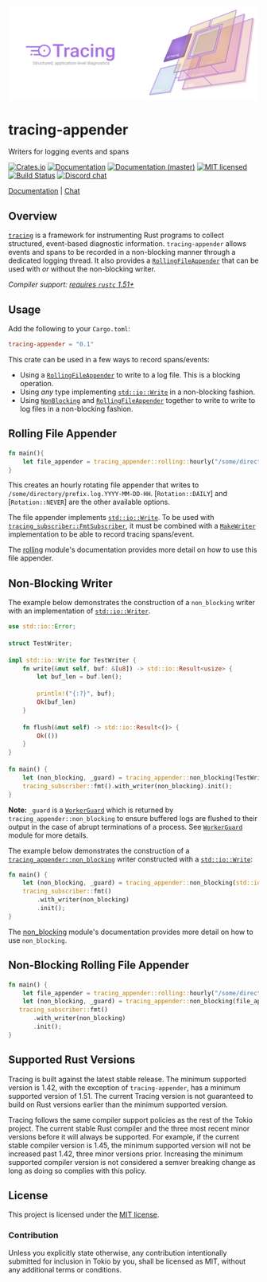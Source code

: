 ![Tracing — Structured, application-level diagnostics][splash]

[splash]: https://raw.githubusercontent.com/tokio-rs/tracing/master/assets/splash.svg

# tracing-appender

Writers for logging events and spans

[![Crates.io][crates-badge]][crates-url]
[![Documentation][docs-badge]][docs-url]
[![Documentation (master)][docs-master-badge]][docs-master-url]
[![MIT licensed][mit-badge]][mit-url]
[![Build Status][actions-badge]][actions-url]
[![Discord chat][discord-badge]][discord-url]

[Documentation][docs-url] | [Chat][discord-url]

[crates-badge]: https://img.shields.io/crates/v/tracing-appender.svg
[crates-url]: https://crates.io/crates/tracing-appender/0.1.1
[docs-badge]: https://docs.rs/tracing-appender/badge.svg
[docs-url]: https://docs.rs/tracing-appender/0.1.1
[docs-master-badge]: https://img.shields.io/badge/docs-master-blue
[docs-master-url]: https://tracing.rs/tracing-appender
[mit-badge]: https://img.shields.io/badge/license-MIT-blue.svg
[mit-url]: ../LICENSE
[actions-badge]: https://github.com/tokio-rs/tracing/workflows/CI/badge.svg
[actions-url]:https://github.com/tokio-rs/tracing/actions?query=workflow%3ACI
[discord-badge]: https://img.shields.io/discord/500028886025895936?logo=discord&label=discord&logoColor=white
[discord-url]: https://discord.gg/EeF3cQw

## Overview

[`tracing`][tracing] is a framework for instrumenting Rust programs to 
collect structured, event-based diagnostic information. `tracing-appender` 
allows events and spans to be recorded in a non-blocking manner through a 
dedicated logging thread. It also provides a [`RollingFileAppender`][file_appender] 
that can be used with _or_ without the non-blocking writer.

*Compiler support: [requires `rustc` 1.51+][msrv]*

[msrv]: #supported-rust-versions

## Usage

Add the following to your `Cargo.toml`:
```toml
tracing-appender = "0.1"
```

This crate can be used in a few ways to record spans/events:
 - Using a [`RollingFileAppender`][file_appender] to write to a log file. 
 This is a blocking operation.
 - Using *any* type implementing [`std::io::Write`][write] in a 
 non-blocking fashion.
 - Using [`NonBlocking`][non_blocking] and [`RollingFileAppender`][file_appender] 
 together to write to write to log files in a non-blocking fashion.

## Rolling File Appender

```rust
fn main(){
    let file_appender = tracing_appender::rolling::hourly("/some/directory", "prefix.log");
}
```
This creates an hourly rotating file appender that writes to 
`/some/directory/prefix.log.YYYY-MM-DD-HH`. [`Rotation::DAILY`] and 
[`Rotation::NEVER`] are the other available options.

The file appender implements [`std::io::Write`][write]. To be used with 
[`tracing_subscriber::FmtSubscriber`][fmt_subscriber], it must be combined 
with a [`MakeWriter`][make_writer] implementation to be able to record 
tracing spans/event.

The [rolling] module's documentation provides more detail on how to use 
this file appender.

## Non-Blocking Writer
The example below demonstrates the construction of a `non_blocking` writer 
with an implementation of [`std::io::Writer`][write].

```rust
use std::io::Error;

struct TestWriter;

impl std::io::Write for TestWriter {
    fn write(&mut self, buf: &[u8]) -> std::io::Result<usize> {
        let buf_len = buf.len();
    
        println!("{:?}", buf);
        Ok(buf_len)
    }

    fn flush(&mut self) -> std::io::Result<()> {
        Ok(())
    }
}

fn main() {
    let (non_blocking, _guard) = tracing_appender::non_blocking(TestWriter);
    tracing_subscriber::fmt().with_writer(non_blocking).init();
}
```
**Note:** `_guard` is a [`WorkerGuard`][guard] which is returned by 
`tracing_appender::non_blocking` to ensure buffered logs are flushed to 
their output in the case of abrupt terminations of a process. See 
[`WorkerGuard`][guard] module for more details.

The example below demonstrates the construction of a 
[`tracing_appender::non_blocking`][non_blocking] writer constructed with 
a [`std::io::Write`][write]:

```rust
fn main() {
    let (non_blocking, _guard) = tracing_appender::non_blocking(std::io::Stdout);
    tracing_subscriber::fmt()
        .with_writer(non_blocking)
        .init();
}
```

The [non_blocking] module's documentation provides more detail on how to 
use `non_blocking`.

## Non-Blocking Rolling File Appender

```rust
fn main() {
    let file_appender = tracing_appender::rolling::hourly("/some/directory", "prefix.log");
    let (non_blocking, _guard) = tracing_appender::non_blocking(file_appender);
   tracing_subscriber::fmt()
       .with_writer(non_blocking)
       .init();
}
```

[tracing]: https://docs.rs/tracing/latest/tracing/
[make_writer]: https://docs.rs/tracing-subscriber/latest/tracing_subscriber/fmt/trait.MakeWriter.html
[write]: https://doc.rust-lang.org/std/io/trait.Write.html
[non_blocking]: https://docs.rs/tracing-appender/latest/tracing_appender/non_blocking/indexx.html
[rolling]: https://docs.rs/tracing-appender/latest/tracing_appender/rolling/index.html
[guard]: https://docs.rs/tracing-appender/latest/tracing_appender/non_blocking/struct.WorkerGuard.html
[file_appender]: https://docs.rs/tracing-appender/latest/tracing_appender/rolling/struct.RollingFileAppender.html
[fmt_subscriber]: https://docs.rs/tracing-subscriber/latest/tracing_subscriber/fmt/struct.Subscriber.html

## Supported Rust Versions

Tracing is built against the latest stable release. The minimum supported
version is 1.42, with the exception of `tracing-appender`, has a minimum supported
version of 1.51. The current Tracing version is not guaranteed to build on
Rust versions earlier than the minimum supported version.

Tracing follows the same compiler support policies as the rest of the Tokio
project. The current stable Rust compiler and the three most recent minor
versions before it will always be supported. For example, if the current
stable compiler version is 1.45, the minimum supported version will not be
increased past 1.42, three minor versions prior. Increasing the minimum
supported compiler version is not considered a semver breaking change as
long as doing so complies with this policy.

## License

This project is licensed under the [MIT license](../LICENSE).

### Contribution

Unless you explicitly state otherwise, any contribution intentionally submitted
for inclusion in Tokio by you, shall be licensed as MIT, without any additional
terms or conditions.
